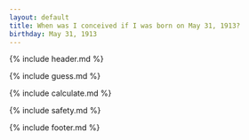 ```yaml
---
layout: default
title: When was I conceived if I was born on May 31, 1913?
birthday: May 31, 1913
---
```


{% include header.md %}

{% include guess.md %}

{% include calculate.md %}

{% include safety.md %}

{% include footer.md %}




